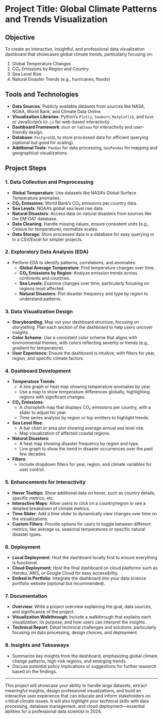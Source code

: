 # **Project Title**: Global Climate Patterns and Trends Visualization

## **Objective**
To create an interactive, insightful, and professional data visualization dashboard that showcases global climate trends, particularly focusing on:
1. Global Temperature Changes
2. CO₂ Emissions by Region and Country
3. Sea Level Rise
4. Natural Disaster Trends (e.g., hurricanes, floods)

## **Tools and Technologies**
- **Data Sources**: Publicly available datasets from sources like NASA, NOAA, World Bank, and Climate Data Online.
- **Visualization Libraries**: Python’s `Plotly`, `Seaborn`, `Matplotlib`, and `Dash` or JavaScript’s `D3.js` for web-based interactivity.
- **Dashboard Framework**: `Dash` or `Tableau` for interactivity and user-friendly design.
- **Database**: `PostgreSQL` to store processed data for efficient querying (optional but good for scaling).
- **Additional Tools**: `Pandas` for data processing, `GeoPandas` for mapping and geographical visualizations.

## **Project Steps**

### 1. Data Collection and Preprocessing
   - **Global Temperature**: Use datasets like NASA’s Global Surface Temperature anomalies.
   - **CO₂ Emissions**: World Bank’s CO₂ emissions per country data.
   - **Sea Levels**: NOAA’s global sea level rise data.
   - **Natural Disasters**: Access data on natural disasters from sources like the EM-DAT database.
   - **Data Cleaning**: Handle missing values, ensure consistent units (e.g., Celsius for temperature), normalize scales.
   - **Data Storage**: Store processed data in a database for easy querying or in a CSV/Excel for simpler projects.

### 2. Exploratory Data Analysis (EDA)
   - Perform EDA to identify patterns, correlations, and anomalies:
     - **Global Average Temperature**: Find temperature changes over time.
     - **CO₂ Emissions by Region**: Analyze emission trends across continents and countries.
     - **Sea Levels**: Examine changes over time, particularly focusing on regions most affected.
     - **Natural Disasters**: Plot disaster frequency and type by region to understand patterns.

### 3. Data Visualization Design
   - **Storyboarding**: Map out your dashboard structure, focusing on storytelling. Plan each section of the dashboard to help users uncover insights.
   - **Color Scheme**: Use a consistent color scheme that aligns with environmental themes, with colors reflecting severity or trends (e.g., gradient for temperature).
   - **User Experience**: Ensure the dashboard is intuitive, with filters for year, region, and specific climate factors.

### 4. Dashboard Development
   - **Temperature Trends**:
     - A line graph or heat map showing temperature anomalies by year.
     - Use a map to show temperature differences globally, highlighting regions with significant changes.
   - **CO₂ Emissions**:
     - A choropleth map that displays CO₂ emissions per country, with a slider to adjust for year.
     - Time series analysis by region or top emitters to highlight trends.
   - **Sea Level Rise**:
     - A bar chart or area plot showing average annual sea level rise.
     - Map visualization of affected coastal regions.
   - **Natural Disasters**:
     - A heat map showing disaster frequency by region and type.
     - Line graph to show the trend in disaster occurrences over the past few decades.
   - **Filters**:
     - Include dropdown filters for year, region, and climate variables for user control.

### 5. Enhancements for Interactivity
   - **Hover Tooltips**: Show additional data on hover, such as country details, specific metrics, etc.
   - **Interactive Maps**: Allow users to click on a country/region to see a detailed breakdown of climate metrics.
   - **Time Slider**: Add a time slider to dynamically view changes over time on the visualizations.
   - **Custom Filters**: Provide options for users to toggle between different metrics, like average vs. seasonal temperatures or specific natural disaster types.

### 6. Deployment
   - **Local Deployment**: Host the dashboard locally first to ensure everything is functional.
   - **Cloud Deployment**: Host the final dashboard on cloud platforms such as Heroku, AWS, or Google Cloud for easy accessibility.
   - **Embed in Portfolio**: Integrate the dashboard into your data science portfolio website (optional but recommended).

### 7. Documentation
   - **Overview**: Write a project overview explaining the goal, data sources, and significance of the project.
   - **Visualization Walkthrough**: Include a walkthrough that explains each visualization, its purpose, and how users can interpret the insights.
   - **Technical Report**: Detail technical challenges and solutions, particularly focusing on data processing, design choices, and deployment.

### 8. Insights and Takeaways
   - Summarize key insights from the dashboard, emphasizing global climate change patterns, high-risk regions, and emerging trends.
   - Discuss potential policy implications or suggestions for further research based on the findings.

---

This project will showcase your ability to handle large datasets, extract meaningful insights, design professional visualizations, and build an interactive user experience that can educate and inform stakeholders on critical climate issues. It will also highlight your technical skills with data processing, database management, and cloud deployment—essential abilities for a professional data scientist in 2024.
